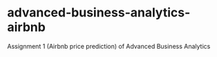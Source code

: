 # advanced-business-analytics-airbnb
Assignment 1 (Airbnb price prediction) of Advanced Business Analytics
